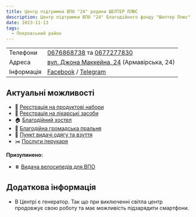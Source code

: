 ```yaml
---
title: Центр підтримки ВПО "24" родини ШЕЛТЕР ПЛЮС
description: Центр підтримки ВПО "24" Благодійного фонду "Шелтер Плюс" у Кривому Розі за адресою вулиця Маккейна, 24 
date: 2023-11-13
tags:
  - Покровський район
---
```


<div class="centers--block">

|   |   |
|---|---|
| Телефони  | <a href="tel:0676868738">0676868738</a> та <a href="tel:0677277830">0677277830</a>   |
|Адреса | [вул. Джона Маккейна, 24](https://goo.gl/maps/LjhkFUZHJuaAuEKt9) (Армавірська, 24)  |
|Інформація  |  [Facebook](https://fb.com/supportcenter24) / [Telegram](https://t.me/centervpo24) |

</div>

## Актуальні можливості 
- 🥑 [Реєстрація на продуктові набори](/center/vpo24/reyestraciya)
- 💊 [Реєстрація на лікарські засоби](/center/vpo24/liki)
- 🏠 [Благодійний хостел](/center/vpo24/hostel)
- 🧼 [Благодійна громадська пральня](/center/vpo24/pralnya)
- 👚 [Пункт видачі одягу та взуття](/center/vpo24/odyag)
- ✂️ [Послуги перукаря](/center/vpo24/perukar)

**Призупинено:**
- ⏸️ [Видача велосипедів для ВПО](https://forms.gle/xWdQzPmk76LYjd357)

## Додаткова інформація
- В Центрі є генератор. Так що при виключенні світла центр продовжує свою роботу та має можливість підзарядити смартфони.